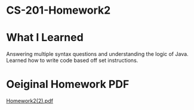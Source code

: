 # CS-201-Homework2

# What I Learned
Answering multiple syntax questions and understanding the logic of Java. Learned how to write code based off set instructions.

# Oeiginal Homework PDF
[Homework2(2).pdf](https://github.com/aryanpat/CS-201-Homework2/files/10541496/Homework2.2.pdf)
